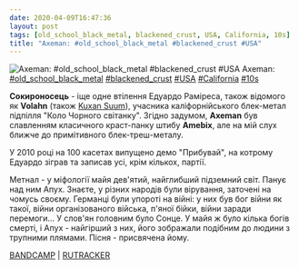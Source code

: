 ```yaml
---
date: 2020-04-09T16:47:36
layout: post
tags: [old_school_black_metal, blackened_crust, USA, California, 10s]
title: "Axeman: #old_school_black_metal #blackened_crust #USA"
---
```

![Axeman: #old_school_black_metal #blackened_crust #USA](https://res.cloudinary.com/vast-space-unexplored/image/upload/photos/photo_940_09-04-2020_16-47-36.jpg)
Axeman: [#old_school_black_metal](/tags/#old_school_black_metal) [#blackened_crust](/tags/#blackened_crust) [#USA](/tags/#USA) [#California](/tags/#California) [#10s](/tags/#10s)

**Сокироносець** - іще одне втілення Едуардо Раміреса, також відомого як **Volahn** (також [Kuxan Suum](/2020-03-10-kuxan-suum--depressive-black-metal-atmospheric-black-metal)), учасника каліфорнійського блек-метал підпілля &quot;Коло Чорного світанку&quot;. Згідно задумом, **Axeman** був славленням класичного краст-панку штибу **Amebix**, але на мій слух ближче до примітивного блек-треш-металу.

У 2010 році на 100 касетах випущено демо &quot;Прибувай&quot;, на котрому Едуардо зіграв та записав усі, крім кількох, партії.

Метнал - у міфології майя дев&#39;ятий, найглибший підземний світ. Панує над ним Апух. Знаєте, у різних народів були вірування, заточені на чомусь своєму. Германці були упороті на війні: у них був бог війни як такої, війни організованого війська, п&#39;яної бійки, війни заради перемоги... У слов&#39;ян головним було Сонце. У майя ж було кілька богів смерті, і Апух - найгірший з них, його зображали подібним до людини з трупними плямами. Пісня - присвячена йому.

[BANDCAMP](https://crepusculonegro.bandcamp.com/album/cn-04-arrive) \| [RUTRACKER](https://rutracker.org/forum/viewtopic.php?t=3934927)